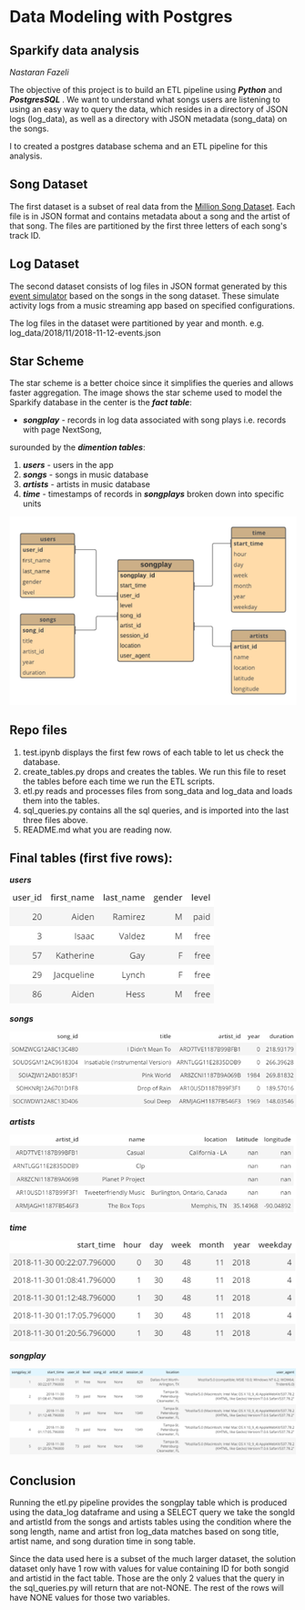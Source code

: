 # Data Modeling with Postgres
## Sparkify data analysis
 *Nastaran Fazeli*

The objective of this project is to build an ETL pipeline using ***Python*** and ***PostgresSQL*** . We want to understand what songs users are listening to using an easy way to query the data, which resides in a directory of JSON logs (log_data), as well as a directory with JSON metadata (song_data) on the songs.

I to created a postgres database schema and an ETL pipeline for this analysis. 

## Song Dataset
The first dataset is a subset of real data from the [Million Song Dataset](http://millionsongdataset.com/). Each file is in JSON format and contains metadata about a song and the artist of that song. The files are partitioned by the first three letters of each song's track ID.

## Log Dataset
The second dataset consists of log files in JSON format generated by this [event simulator](https://github.com/Interana/eventsim)  based on the songs in the song dataset. These simulate activity logs from a music streaming app based on specified configurations.

The log files in the dataset were partitioned by year and month. e.g. log_data/2018/11/2018-11-12-events.json


## Star Scheme
The star scheme is a better choice since it simplifies the queries and allows faster aggregation.
The image shows the star scheme used to model the Sparkify database in the center is the ***fact table***:
* ***songplay*** - records in log data associated with song plays i.e. records with page NextSong, <br>

surounded by the ***dimention tables***:
 1. ***users*** - users in the app
 2. ***songs*** - songs in music database
 3. ***artists*** - artists in music database
 4. ***time*** - timestamps of records in ***songplays*** broken down into specific units

 ![Tux, Star_scheme](/images/Star_scheme.png)

 ## Repo files
 1. test.ipynb displays the first few rows of each table to let us check the database.
2. create_tables.py drops and creates the tables. We run this file to reset the tables before each time we run the ETL scripts.
3. etl.py reads and processes files from song_data and log_data and loads them into the tables.
4. sql_queries.py contains all the sql queries, and is imported into the last three files above.
5. README.md what you are reading now.

## Final tables (first five rows):
***users***

 ![Tux, users](/images/users.png)

***songs***

 ![Tux, songs](/images/songs.png)

***artists***

 ![Tux, artists](/images/artists.png)

***time***

 ![Tux, time](/images/time.png)

 ***songplay***

  ![Tux, songplay](/images/songplay.png)

## Conclusion

Running the etl.py pipeline provides the songplay table which is produced using the data_log dataframe and using a SELECT query we take the songId and artistId from the songs and artists tables using the condition where the song length, name and artist fron log_data matches based on song title, artist name, and song duration time in song table.

Since the data used here is a subset of the much larger dataset, the solution dataset only have 1 row with values for value containing ID for both songid and artistid in the fact table. Those are the only 2 values that the query in the sql_queries.py will return that are not-NONE. The rest of the rows will have NONE values for those two variables. 